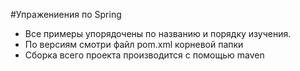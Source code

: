 #Упражениения по Spring 
- Все примеры упорядочены по названию и порядку изучения. 
- По версиям смотри файл pom.xml корневой папки
- Сборка всего проекта производится с помощью maven
